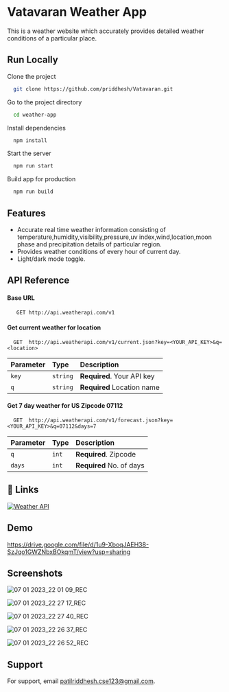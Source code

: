 # Vatavaran Weather App
This is a weather website which accurately provides detailed weather conditions of a particular place.

## Run Locally
Clone the project
```bash
  git clone https://github.com/priddhesh/Vatavaran.git
```

Go to the project directory

```bash
  cd weather-app
```

Install dependencies

```bash
  npm install
```

Start the server

```bash
  npm run start
```

Build app for production

```bash
  npm run build
```
## Features

- Accurate real time weather information consisting of temperature,humidity,visibility,pressure,uv index,wind,location,moon phase and precipitation details of particular region.
- Provides weather conditions of every hour of current day.
- Light/dark mode toggle.

## API Reference
#### Base URL
```http
   GET http://api.weatherapi.com/v1
```
#### Get current weather for location

```http
  GET  http://api.weatherapi.com/v1/current.json?key=<YOUR_API_KEY>&q=<location>
```

| Parameter | Type     | Description                |
| :-------- | :------- | :------------------------- |
| `key` | `string` | **Required**. Your API key |
| `q`| `string` | **Required**  Location name|

#### Get 7 day weather for US Zipcode 07112
```http
  GET  http://api.weatherapi.com/v1/forecast.json?key=<YOUR_API_KEY>&q=07112&days=7
```
| Parameter | Type     | Description                |
| :-------- | :------- | :------------------------- |
| `q` | `int` | **Required**. Zipcode |
| `days`| `int` | **Required**  No. of days|
## 🔗 Links
[![Weather API](https://img.shields.io/badge/weather_api-000?style=for-the-badge&logo=ko-fi&logoColor=white)](https://www.weatherapi.com/)

## Demo

https://drive.google.com/file/d/1u9-XboqJAEH38-SzJqo1GWZNbxBOkqmT/view?usp=sharing

## Screenshots

![07 01 2023_22 01 09_REC](https://user-images.githubusercontent.com/109747774/211161709-b5631f99-e058-43f3-9732-be9469c14905.png)

![07 01 2023_22 27 17_REC](https://user-images.githubusercontent.com/109747774/211162029-e6054a15-0d88-496c-ba7e-67857ff301cc.png)

![07 01 2023_22 27 40_REC](https://user-images.githubusercontent.com/109747774/211161865-dd459a2d-4936-4429-ae41-820101982d11.png)

![07 01 2023_22 26 37_REC](https://user-images.githubusercontent.com/109747774/211161896-dd16de9d-f7a7-4db4-b97c-9b73ad4d2a99.png)

![07 01 2023_22 26 52_REC](https://user-images.githubusercontent.com/109747774/211161958-cbaee270-cd4d-4ef8-92a5-e7195e1d58bc.png)

## Support

For support, email patilriddhesh.cse123@gmail.com.

